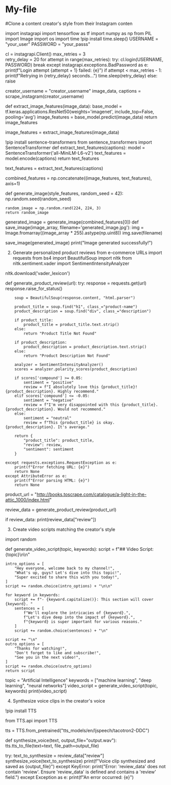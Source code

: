 # My-file
#Clone a content creator's style from their Instagram conten

import instagrapi
import tensorflow as tf
import numpy as np
from PIL import Image
import os
import time 
!pip install time.sleep()
USERNAME = "your_user"
PASSWORD = "your_passs"

cl = instagrapi.Client()
max_retries = 3  
retry_delay = 20 
for attempt in range(max_retries):
    try:
        cl.login(USERNAME, PASSWORD)
        break
    except instagrapi.exceptions.BadPassword as e:
        print(f"Login attempt {attempt + 1} failed: {e}")
        if attempt < max_retries - 1:
            print(f"Retrying in {retry_delay} seconds...")
            time.sleep(retry_delay)
        else:
            raise


creator_username = "creator_username" 
image_data, captions = scrape_instagram(creator_username)



def extract_image_features(image_data):
    base_model = tf.keras.applications.ResNet50(weights='imagenet', include_top=False, pooling='avg')
    image_features = base_model.predict(image_data)
    return image_features

image_features = extract_image_features(image_data)

!pip install sentence-transformers
from sentence_transformers import SentenceTransformer
def extract_text_features(captions):
  model = SentenceTransformer('all-MiniLM-L6-v2')
  text_features = model.encode(captions)
  return text_features

text_features = extract_text_features(captions)

combined_features = np.concatenate((image_features, text_features), axis=1)

def generate_image(style_features, random_seed = 42):
    np.random.seed(random_seed)

    random_image = np.random.rand(224, 224, 3)  
    return random_image

generated_image = generate_image(combined_features[0])
def save_image(image_array, filename='generated_image.jpg'):
  img = Image.fromarray((image_array * 255).astype(np.uint8))
  img.save(filename)

save_image(generated_image)
print("Image generated successfully!")

2. Generate personalized product reviews from e-commerce URLs
import requests
from bs4 import BeautifulSoup
import nltk
from nltk.sentiment.vader import SentimentIntensityAnalyzer

nltk.download('vader_lexicon')

def generate_product_review(url):
    try:
        response = requests.get(url)
        response.raise_for_status() 

        soup = BeautifulSoup(response.content, "html.parser")

        product_title = soup.find("h1", class_="product-name")  
        product_description = soup.find("div", class_="description")  

        if product_title:
            product_title = product_title.text.strip()
        else:
            return "Product Title Not Found"

        if product_description:
            product_description = product_description.text.strip()
        else:
            return "Product Description Not Found"

        analyzer = SentimentIntensityAnalyzer()
        scores = analyzer.polarity_scores(product_description)
        
        if scores['compound'] >= 0.05:
            sentiment = "positive"
            review = f"I absolutely love this {product_title}! {product_description}. Highly recommend."
        elif scores['compound'] <= -0.05:
            sentiment = "negative"
            review = f"I'm very disappointed with this {product_title}. {product_description}. Would not recommend."
        else:
            sentiment = "neutral"
            review = f"This {product_title} is okay. {product_description}. It's average."

        return {
            "product_title": product_title,
            "review": review,
            "sentiment": sentiment
        }

    except requests.exceptions.RequestException as e:
        print(f"Error fetching URL: {e}")
        return None
    except AttributeError as e:
        print(f"Error parsing HTML: {e}")
        return None

product_url = "http://books.toscrape.com/catalogue/a-light-in-the-attic_1000/index.html"  

review_data = generate_product_review(product_url)

if review_data:
    print(review_data["review"])
    
3. Create video scripts matching the creator's style

import random

def generate_video_script(topic, keywords):
    script = f"## Video Script: {topic}\n\n"

    intro_options = [
        "Hey everyone, welcome back to my channel!",
        "What's up, guys? Let's dive into this topic!",
        "Super excited to share this with you today!",
    ]
    script += random.choice(intro_options) + "\n\n"

    for keyword in keywords:
        script += f"- {keyword.capitalize()}: This section will cover {keyword}. "
        sentences = [
            f"We'll explore the intricacies of {keyword}.",
            f"Let's dive deep into the impact of {keyword}.",
            f"{keyword} is super important for various reasons."
        ]
        script += random.choice(sentences) + "\n"

    script += "\n"
    outro_options = [
        "Thanks for watching!",
        "Don't forget to like and subscribe!",
        "See you in the next video!",
    ]
    script += random.choice(outro_options)
    return script
topic = "Artificial Intelligence"
keywords = ["machine learning", "deep learning", "neural networks"]
video_script = generate_video_script(topic, keywords)
print(video_script)

4. Synthesize voice clips in the creator's voice


!pip install TTS

from TTS.api import TTS

tts = TTS.from_pretrained("tts_models/en/ljspeech/tacotron2-DDC")

def synthesize_voice(text, output_file="output.wav"):
    tts.tts_to_file(text=text, file_path=output_file)

try:
    text_to_synthesize = review_data["review"]
    synthesize_voice(text_to_synthesize)
    print(f"Voice clip synthesized and saved as {output_file}")
except KeyError:
    print("Error: 'review_data' does not contain 'review'. Ensure 'review_data' is defined and contains a 'review' field.")
except Exception as e:
    print(f"An error occurred: {e}")
